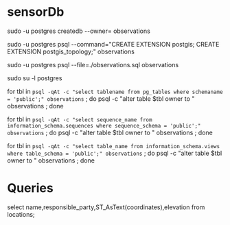 # sensorDb


sudo -u postgres createdb --owner=<user> observations

sudo -u postgres psql --command="CREATE EXTENSION postgis; CREATE EXTENSION postgis_topology;" observations

sudo -u postgres psql --file=./observations.sql observations

sudo su -l postgres

for tbl in `psql -qAt -c "select tablename from pg_tables where schemaname = 'public';" observations` ; do  psql -c "alter table $tbl owner to <user>" observations ; done

for tbl in `psql -qAt -c "select sequence_name from information_schema.sequences where sequence_schema = 'public';" observations` ; do  psql -c "alter table $tbl owner to <user>" observations ; done

for tbl in `psql -qAt -c "select table_name from information_schema.views where table_schema = 'public';" observations` ; do  psql -c "alter table $tbl owner to <user>" observations ; done


# Queries

select name,responsible_party,ST_AsText(coordinates),elevation from locations;
